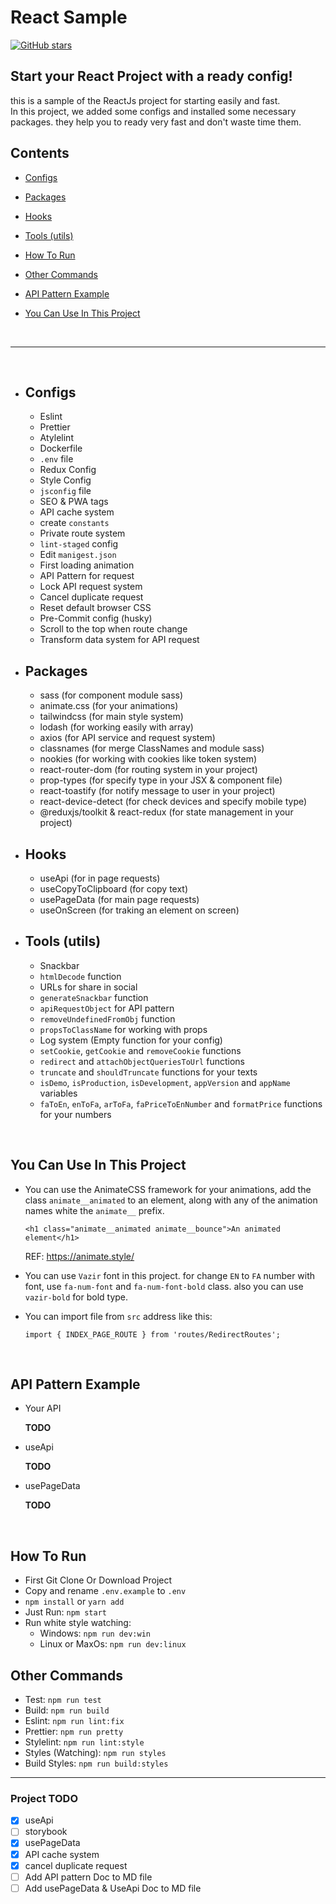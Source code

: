 # React Sample

[![GitHub stars](https://img.shields.io/github/stars/raminr77/react_sample?style=social)](https://github.com/raminr77/react_sample/)

## Start your React Project with a ready config!

this is a sample of the ReactJs project for starting easily and fast.
<br/>
In this project, we added some configs and installed some necessary packages. they help you to ready very fast and don't waste time them.
<br />

## Contents

- [Configs](https://github.com/raminr77/react_sample#Configs)
- [Packages](https://github.com/raminr77/react_sample#Packages)
- [Hooks](https://github.com/raminr77/react_sample#Hooks)
- [Tools (utils)](https://github.com/raminr77/react_sample#tools-utils)

- [How To Run](https://github.com/raminr77/react_sample#how-to-run)
- [Other Commands](https://github.com/raminr77/react_sample#other-commands)
- [API Pattern Example](https://github.com/raminr77/react_sample#api-pattern-example)
- [You Can Use In This Project](https://github.com/raminr77/react_sample#you-can-use-in-this-project)

<br />
<hr />
<br />

- ## Configs

  - Eslint
  - Prettier
  - Atylelint
  - Dockerfile
  - `.env` file
  - Redux Config
  - Style Config
  - `jsconfig` file
  - SEO & PWA tags
  - API cache system
  - create `constants`
  - Private route system
  - `lint-staged` config
  - Edit `manigest.json`
  - First loading animation
  - API Pattern for request
  - Lock API request system
  - Cancel duplicate request
  - Reset default browser CSS
  - Pre-Commit config (husky)
  - Scroll to the top when route change
  - Transform data system for API request

- ## Packages

  - sass (for component module sass)
  - animate.css (for your animations)
  - tailwindcss (for main style system)
  - lodash (for working easily with array)
  - axios (for API service and request system)
  - classnames (for merge ClassNames and module sass)
  - nookies (for working with cookies like token system)
  - react-router-dom (for routing system in your project)
  - prop-types (for specify type in your JSX & component file)
  - react-toastify (for notify message to user in your project)
  - react-device-detect (for check devices and specify mobile type)
  - @reduxjs/toolkit & react-redux (for state management in your project)

- ## Hooks

  - useApi (for in page requests)
  - useCopyToClipboard (for copy text)
  - usePageData (for main page requests)
  - useOnScreen (for traking an element on screen)

- ## Tools (utils)

  - Snackbar
  - `htmlDecode` function
  - URLs for share in social
  - `generateSnackbar` function
  - `apiRequestObject` for API pattern
  - `removeUndefinedFromObj` function
  - `propsToClassName` for working with props
  - Log system (Empty function for your config)
  - `setCookie`, `getCookie` and `removeCookie` functions
  - `redirect` and `attachObjectQueriesToUrl` functions
  - `truncate` and `shouldTruncate` functions for your texts
  - `isDemo`, `isProduction`, `isDevelopment`, `appVersion` and `appName` variables
  - `faToEn`, `enToFa`, `arToFa`, `faPriceToEnNumber` and `formatPrice` functions for your numbers

<br />

## You Can Use In This Project

- You can use the AnimateCSS framework for your animations, add the class `animate__animated` to an element, along with any of the animation names white the `animate__` prefix.

  `<h1 class="animate__animated animate__bounce">An animated element</h1>`

  REF: https://animate.style/

- You can use `Vazir` font in this project. for change `EN` to `FA` number with font, use `fa-num-font` and `fa-num-font-bold` class. also you can use `vazir-bold` for bold type.
- You can import file from `src` address like this:

  `import { INDEX_PAGE_ROUTE } from 'routes/RedirectRoutes';`

<br />

## API Pattern Example

- Your API

  **TODO**

- useApi

  **TODO**

- usePageData

  **TODO**

<br />

## How To Run

- First Git Clone Or Download Project
- Copy and rename `.env.example` to `.env`
- `npm install` or `yarn add`
- Just Run: `npm start`
- Run white style watching:
  - Windows: `npm run dev:win`
  - Linux or MaxOs: `npm run dev:linux`

## Other Commands

- Test: `npm run test`
- Build: `npm run build`
- Eslint: `npm run lint:fix`
- Prettier: `npm run pretty`
- Stylelint: `npm run lint:style`
- Styles (Watching): `npm run styles`
- Build Styles: `npm run build:styles`

<hr />

### Project TODO

- [x] useApi
- [ ] storybook
- [x] usePageData
- [x] API cache system
- [x] cancel duplicate request
- [ ] Add API pattern Doc to MD file
- [ ] Add usePageData & UseApi Doc to MD file
